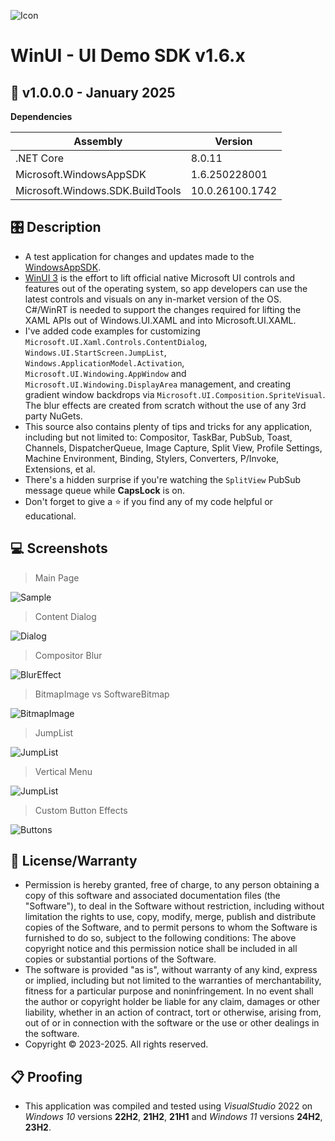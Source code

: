 ![Icon](Source/Assets/AppIcon.png)
# WinUI - UI Demo SDK v1.6.x

## 📝 v1.0.0.0 - January 2025

**Dependencies**

| Assembly | Version |
| ---- | ---- |
| .NET Core | 8.0.11 |
| Microsoft.WindowsAppSDK | 1.6.250228001 |
| Microsoft.Windows.SDK.BuildTools | 10.0.26100.1742 |

## 🎛️ Description
- A test application for changes and updates made to the [WindowsAppSDK](https://learn.microsoft.com/en-us/windows/apps/windows-app-sdk/stable-channel).
- [WinUI 3](https://github.com/Microsoft/microsoft-ui-xaml) is the effort to lift official native Microsoft UI controls and features out of the operating system, so app developers can use the latest controls and visuals on any in-market version of the OS. C#/WinRT is needed to support the changes required for lifting the XAML APIs out of Windows.UI.XAML and into Microsoft.UI.XAML.
- I've added code examples for customizing `Microsoft.UI.Xaml.Controls.ContentDialog`, `Windows.UI.StartScreen.JumpList`, `Windows.ApplicationModel.Activation`, `Microsoft.UI.Windowing.AppWindow` and `Microsoft.UI.Windowing.DisplayArea` management, and creating gradient window backdrops via `Microsoft.UI.Composition.SpriteVisual`. The blur effects are created from scratch without the use of any 3rd party NuGets.
- This source also contains plenty of tips and tricks for any application, including but not limited to: Compositor, TaskBar, PubSub, Toast, Channels, DispatcherQueue, Image Capture, Split View, Profile Settings, Machine Environment, Binding, Stylers, Converters, P/Invoke, Extensions, et al.
- There's a hidden surprise if you're watching the `SplitView` PubSub message queue while **CapsLock** is on.
- Don't forget to give a ⭐ if you find any of my code helpful or educational.

## 💻 Screenshots

> Main Page

![Sample](Source/Assets/Screenshot.png)

> Content Dialog

![Dialog](Source/Assets/Screenshot2.png)

> Compositor Blur

![BlurEffect](Source/Assets/Screenshot3.png)

> BitmapImage vs SoftwareBitmap

![BitmapImage](Source/Assets/Screenshot4.png)

> JumpList

![JumpList](Source/Assets/Screenshot5.png)

> Vertical Menu

![JumpList](Source/Assets/Screenshot6.png)

> Custom Button Effects

![Buttons](Source/Assets/Screenshot7.png)

## 🧾 License/Warranty
* Permission is hereby granted, free of charge, to any person obtaining a copy of this software and associated documentation files (the "Software"), to deal in the Software without restriction, including without limitation the rights to use, copy, modify, merge, publish and distribute copies of the Software, and to permit persons to whom the Software is furnished to do so, subject to the following conditions: The above copyright notice and this permission notice shall be included in all copies or substantial portions of the Software.
* The software is provided "as is", without warranty of any kind, express or implied, including but not limited to the warranties of merchantability, fitness for a particular purpose and noninfringement. In no event shall the author or copyright holder be liable for any claim, damages or other liability, whether in an action of contract, tort or otherwise, arising from, out of or in connection with the software or the use or other dealings in the software.
* Copyright © 2023-2025. All rights reserved.

## 📋 Proofing
* This application was compiled and tested using *VisualStudio* 2022 on *Windows 10* versions **22H2**, **21H2**, **21H1** and *Windows 11* versions **24H2**, **23H2**.
